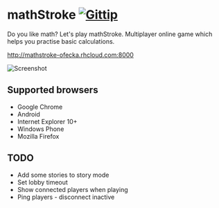 mathStroke [![Gittip](https://raw.github.com/Onset/mathStroke/master/gittip.png)](https://www.gittip.com/Onset/)
==========

Do you like math? Let's play mathStroke. Multiplayer online game which helps you practise basic calculations.

http://mathstroke-ofecka.rhcloud.com:8000

![Screenshot](https://raw.github.com/Onset/mathStroke/master/screenshot.png)

Supported browsers
--------
- Google Chrome
 - Android
- Internet Explorer 10+
 - Windows Phone
- Mozilla Firefox

TODO
--------
- Add some stories to story mode
- Set lobby timeout
- Show connected players when playing
- Ping players - disconnect inactive
